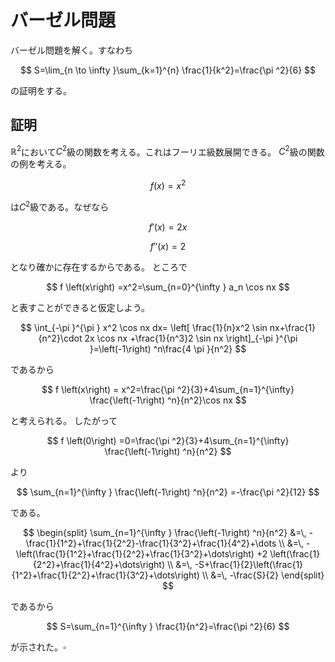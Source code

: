  <script type="text/x-mathjax-config">MathJax.Hub.Config({tex2jax:{inlineMath:[['\$','\$'],['\\(','\\)']],processEscapes:true},CommonHTML: {matchFontHeight:false}});</script>

<script type="text/javascript" async="" src="https://cdnjs.cloudflare.com/ajax/libs/mathjax/2.7.1/MathJax.js?config=TeX-MML-AM_CHTML"></script>

# バーゼル問題
バーゼル問題を解く。すなわち

$$
S=\lim_{n \to \infty }\sum_{k=1}^{n} \frac{1}{k^2}=\frac{\pi ^2}{6} 
$$

の証明をする。

## 証明
$\mathbb{R}^2$において$C^2$級の関数を考える。これはフーリエ級数展開できる。
$C^2$級の関数の例を考える。

$$
f \left(x\right) =x^2
$$

は$C^2$級である。なぜなら

$$
f'\left(x\right) =2x
$$


$$
f''\left(x\right) =2
$$

となり確かに存在するからである。
ところで

$$
f \left(x\right) =x^2=\sum_{n=0}^{\infty } a_n \cos nx
$$

と表すことができると仮定しよう。

$$
\int_{-\pi }^{\pi } x^2 \cos nx dx= \left[ \frac{1}{n}x^2 \sin nx+\frac{1}{n^2}\cdot 2x \cos nx +\frac{1}{n^3}2 \sin nx \right]_{-\pi }^{\pi }=\left(-1\right) ^n\frac{4 \pi }{n^2}
$$

であるから

$$
f \left(x\right) = x^2=\frac{\pi ^2}{3}+4\sum_{n=1}^{\infty} \frac{\left(-1\right) ^n}{n^2}\cos nx
$$

と考えられる。
したがって

$$
f \left(0\right) =0=\frac{\pi ^2}{3}+4\sum_{n=1}^{\infty} \frac{\left(-1\right) ^n}{n^2}
$$

より

$$
\sum_{n=1}^{\infty } \frac{\left(-1\right) ^n}{n^2}
=-\frac{\pi ^2}{12}
$$

である。

$$
\begin{split}
  \sum_{n=1}^{\infty } \frac{\left(-1\right) ^n}{n^2}
  &=\, 
-\frac{1}{1^2}+\frac{1}{2^2}-\frac{1}{3^2}+\frac{1}{4^2}+\dots \\
&=\, -\left(\frac{1}{1^2}+\frac{1}{2^2}+\frac{1}{3^2}+\dots\right) +2 \left(\frac{1}{2^2}+\frac{1}{4^2}+\dots\right) \\
&=\, -S+\frac{1}{2}\left(\frac{1}{1^2}+\frac{1}{2^2}+\frac{1}{3^2}+\dots\right) \\
&=\, -\frac{S}{2}
\end{split}
$$

であるから

$$
S=\sum_{n=1}^{\infty } \frac{1}{n^2}=\frac{\pi ^2}{6}
$$

が示された。$\square$

<!--
したがって以下が成り立つ。

$$
a+b=c
$$

示された。$\sin ^2x+\cos ^2x=1$を考える$\infty$に飛ばすと$\infty$になる。

$$
\sin x+\cos x=1
$$

を解きたい。さて考え方を変えると三角関数の合成公式を用いると

$$
\sqrt{2}\sin \left(x+\frac{\pi }{4}\right) =1 \Leftrightarrow 
x+\frac{\pi }{4}=\frac{\pi }{2}\pm \frac{\pi }{4}+2n \pi 
\Leftrightarrow
x=\frac{\pi }{4}\pm \frac{\pi }{4}+2n \pi 
$$


$\frac{dx}{dt}$を求めよう。

$$
\begin{pmatrix}
1\\ 2\\ 3\\ 
\end{pmatrix}
$$


$$
\begin{pmatrix}
1&2\\ 3&4
\end{pmatrix}
$$

であるから
-->
